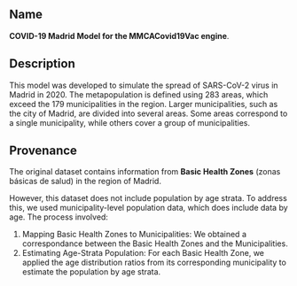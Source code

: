 ## Name 

**COVID-19 Madrid Model for the MMCACovid19Vac engine**.

## Description

This model was developed to simulate the spread of SARS-CoV-2 virus in Madrid in 2020. The metapopulation is defined using 283 areas, which exceed the 179 municipalities in the region. Larger municipalities, such as the city of Madrid, are divided into several areas. Some areas correspond to a single municipality, while others cover a group of municipalities.

## Provenance

The original dataset contains information from **Basic Health Zones** (zonas básicas de salud)  in the region of Madrid.

However, this dataset does not include population by age strata. To address this, we used municipality-level population data, which does include data by age. The process involved:
 1. Mapping Basic Health Zones to Municipalities:
    We obtained a correspondance between the Basic Health Zones and the Municipalities.
 2. Estimating Age-Strata Population:
    For each Basic Health Zone, we applied the age distribution ratios from its corresponding
    municipality to estimate the population by age strata.
